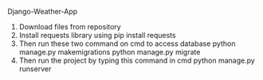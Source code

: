 Django-Weather-App
1. Download files from repository
2. Install requests library using 
    pip install requests
3. Then run these two command on cmd to access database
    python manage.py makemigrations
    python manage.py migrate
4. Then run the project by typing this command in cmd
    python manage.py runserver
